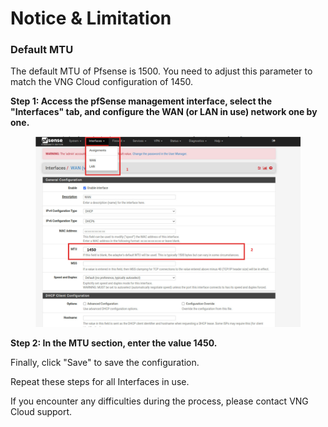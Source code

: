 # Notice & Limitation

### Default MTU

The default MTU of Pfsense is 1500. You need to adjust this parameter to match the VNG Cloud configuration of 1450.

**Step 1: Access the pfSense management interface, select the "Interfaces" tab, and configure the WAN (or LAN in use) network one by one.**

<figure><img src="../../../../.gitbook/assets/image (6) (1) (1) (1) (1).png" alt=""><figcaption></figcaption></figure>

**Step 2: In the MTU section, enter the value 1450.**

Finally, click "Save" to save the configuration.

Repeat these steps for all Interfaces in use.

If you encounter any difficulties during the process, please contact VNG Cloud support.
